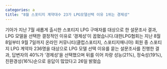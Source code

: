 ```yaml
---
categories: a
title: "8월 스포티지 계약대수 23가 LPG모델선택 이유 1위는 경제성"
---
```

기아가 지난 7월 새롭게 출시한 스포티지 LPG 구매자를 대상으로 한 설문조사 결과, LPG 모델을 선택한 결정적인 이유로 &lsquo;경제성&rsquo;이 꼽혔습니다.대한LPG협회는 지난 8월 8일부터 9월 7일까지 온라인 커뮤니티(클럽스포티지, 스포티지매니아) 회원 중 스포티지 LPG 계약자 236명을 대상으로 LPG 모델 선택 이유를 묻는 설문조사를 진행한 결과, 답변자의 40%가 &lsquo;경제성&rsquo;을 선택했으며 뒤를 이어 차량 성능(21%), 정숙성(19%), 친환경성(16%)순으로 응답이 많았다고 26일 밝혔습